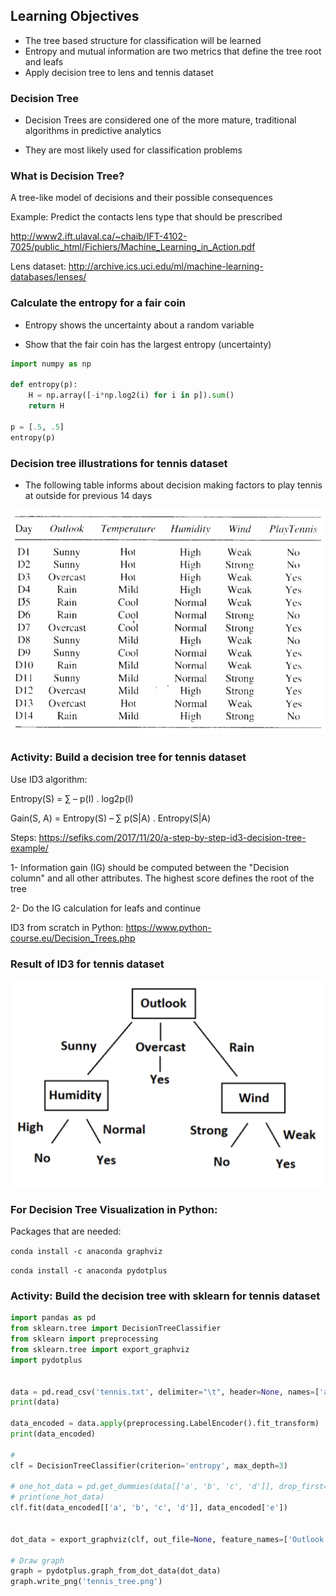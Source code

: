 ## Learning Objectives
- The tree based structure for classification will be learned
- Entropy and mutual information are two metrics that define the tree root and leafs
- Apply decision tree to lens and tennis dataset

### Decision Tree

- Decision Trees are considered one of the more mature, traditional algorithms in predictive analytics

- They are most likely used for classification problems

### What is Decision Tree?

A tree-like model of decisions and their possible consequences

Example: Predict the contacts lens type that should be prescribed

http://www2.ift.ulaval.ca/~chaib/IFT-4102-7025/public_html/Fichiers/Machine_Learning_in_Action.pdf

Lens dataset: http://archive.ics.uci.edu/ml/machine-learning-databases/lenses/

### Calculate the entropy for a fair coin

- Entropy shows the uncertainty about a random variable

- Show that the fair coin has the largest entropy (uncertainty)
```python
import numpy as np

def entropy(p):
    H = np.array([-i*np.log2(i) for i in p]).sum()
    return H

p = [.5, .5]
entropy(p)
```
### Decision tree illustrations for tennis dataset

- The following table informs about decision making factors to play tennis at outside for previous 14 days

![](../Notebooks/Images/dst_1.png)

### Activity: Build a decision tree for tennis dataset

Use ID3 algorithm:

Entropy(S) = ∑ – p(I) . log2p(I)

Gain(S, A) = Entropy(S) – ∑  p(S|A) . Entropy(S|A)

Steps: https://sefiks.com/2017/11/20/a-step-by-step-id3-decision-tree-example/

1- Information gain (IG) should be computed between the "Decision column" and all other attributes. The highest score defines the root of the tree

2- Do the IG calculation for leafs and continue

ID3 from scratch in Python: https://www.python-course.eu/Decision_Trees.php

### Result of ID3 for tennis dataset

![](../Notebooks/Images/dst_2.png)

### For Decision Tree Visualization in Python:

Packages that are needed:

`conda install -c anaconda graphviz`

`conda install -c anaconda pydotplus`

### Activity: Build the decision tree with sklearn for tennis dataset

```python
import pandas as pd
from sklearn.tree import DecisionTreeClassifier
from sklearn import preprocessing
from sklearn.tree import export_graphviz
import pydotplus


data = pd.read_csv('tennis.txt', delimiter="\t", header=None, names=['a', 'b', 'c', 'd', 'e'])
print(data)

data_encoded = data.apply(preprocessing.LabelEncoder().fit_transform)
print(data_encoded)

#
clf = DecisionTreeClassifier(criterion='entropy', max_depth=3)

# one_hot_data = pd.get_dummies(data[['a', 'b', 'c', 'd']], drop_first=True)
# print(one_hot_data)
clf.fit(data_encoded[['a', 'b', 'c', 'd']], data_encoded['e'])


dot_data = export_graphviz(clf, out_file=None, feature_names=['Outlook', 'Temp.', 'Humidity', 'Wind'])

# Draw graph
graph = pydotplus.graph_from_dot_data(dot_data)
graph.write_png('tennis_tree.png')
```
